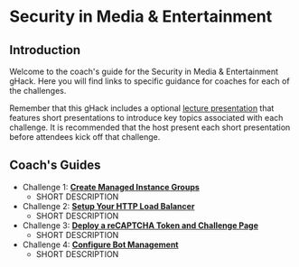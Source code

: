 # Security in Media & Entertainment

## Introduction
Welcome to the coach's guide for the Security in Media & Entertainment gHack. Here you will find links to specific guidance for coaches for each of the challenges.

Remember that this gHack includes a optional [lecture presentation](Lectures.pptx) that features short presentations to introduce key topics associated with each challenge. It is recommended that the host present each short presentation before attendees kick off that challenge.

## Coach's Guides
- Challenge 1: **[Create Managed Instance Groups](Solution-01.md)**
   - SHORT DESCRIPTION
- Challenge 2: **[Setup Your HTTP Load Balancer](Solution-02.md)**
   - SHORT DESCRIPTION
- Challenge 3: **[Deploy a reCAPTCHA Token and Challenge Page](Solution-03.md)**
   - SHORT DESCRIPTION
- Challenge 4: **[Configure Bot Management](Solution-04.md)**
   - SHORT DESCRIPTION